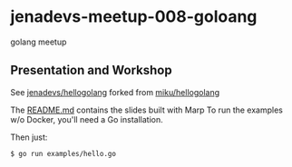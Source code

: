 # jenadevs-meetup-008-goloang
golang meetup

## Presentation and Workshop

See [jenadevs/hellogolang](https://github.com/jenadevs/hellogolang) forked from [miku/hellogolang](https://github.com/miku/hellogolang)

The [README.md](https://github.com/jenadevs/hellogolang/blob/master/README.md) contains the slides built with Marp
To run the examples w/o Docker, you'll need a Go installation.

Then just:
```
$ go run examples/hello.go
```
